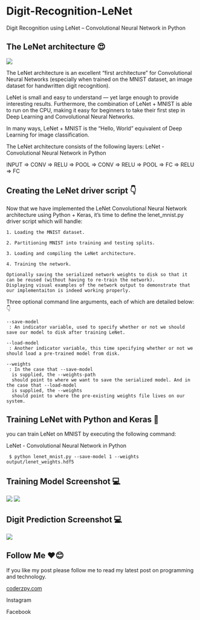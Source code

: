 # Digit-Recognition-LeNet
Digit Recognition using LeNet – Convolutional Neural Network in Python
## The LeNet architecture 😍

<img src="https://github.com/mhraza95/Digit-Recognition-LeNet/blob/master/lenet_architecture-768x226.png" />

The LeNet architecture is an excellent “first architecture” for Convolutional Neural Networks (especially when trained on the MNIST dataset, an image dataset for handwritten digit recognition).

LeNet is small and easy to understand — yet large enough to provide interesting results. Furthermore, the combination of LeNet + MNIST is able to run on the CPU, making it easy for beginners to take their first step in Deep Learning and Convolutional Neural Networks.

In many ways, LeNet + MNIST is the “Hello, World” equivalent of Deep Learning for image classification.

The LeNet architecture consists of the following layers:
LeNet - Convolutional Neural Network in Python

INPUT => CONV => RELU => POOL => CONV => RELU => POOL => FC => RELU => FC

## Creating the LeNet driver script 👇

Now that we have implemented the LeNet Convolutional Neural Network architecture using Python + Keras, it’s time to define the lenet_mnist.py
  driver script which will handle:

    1. Loading the MNIST dataset.
    
    2. Partitioning MNIST into training and testing splits.
    
    3. Loading and compiling the LeNet architecture.
    
    4. Training the network.
    
    Optionally saving the serialized network weights to disk so that it can be reused (without having to re-train the network).
    Displaying visual examples of the network output to demonstrate that our implementaiton is indeed working properly.

Three optional command line arguments, each of which are detailed below: 👇

    --save-model
     : An indicator variable, used to specify whether or not we should save our model to disk after training LeNet.
     
    --load-model
     : Another indicator variable, this time specifying whether or not we should load a pre-trained model from disk.
     
    --weights
     : In the case that --save-model
      is supplied, the --weights-path
      should point to where we want to save the serialized model. And in the case that --load-model
      is supplied, the --weights
      should point to where the pre-existing weights file lives on our system.


## Training LeNet with Python and Keras 🤗

you can train LeNet on MNIST by executing the following command:

LeNet - Convolutional Neural Network in Python

<code> $ python lenet_mnist.py --save-model 1 --weights output/lenet_weights.hdf5 </code>

## Training Model Screenshot 💻

<img src="https://github.com/mhraza95/Digit-Recognition-LeNet/blob/master/Capture%2001.PNG" />
<img src="https://github.com/mhraza95/Digit-Recognition-LeNet/blob/master/Capture%2002.PNG" />

## Digit Prediction Screenshot 💻

<img src="https://github.com/mhraza95/Digit-Recognition-LeNet/blob/master/Capture%2003.PNG" />


## Follow Me ❤😊

If you like my post please follow me to read my latest post on programming and technology.

<a href="https://coderzpy.com/"> coderzpy.com </a>

Instagram

Facebook
